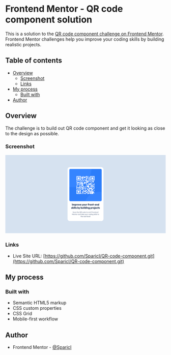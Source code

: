 # Frontend Mentor - QR code component solution

This is a solution to the [QR code component challenge on Frontend Mentor](https://www.frontendmentor.io/challenges/qr-code-component-iux_sIO_H). Frontend Mentor challenges help you improve your coding skills by building realistic projects.

## Table of contents

- [Overview](#overview)
  - [Screenshot](#screenshot)
  - [Links](#links)
- [My process](#my-process)
  - [Built with](#built-with)
- [Author](#author)

## Overview

The challenge is to build out QR code component and get it looking as close to the design as possible.

### Screenshot

![Frontend Mentor QR code component](./images/Frontend%20Mentor%20QR%20code%20component.png)

### Links

- Live Site URL: [https://github.com/SparicI/QR-code-component.git](https://github.com/SparicI/QR-code-component.git)

## My process

### Built with

- Semantic HTML5 markup
- CSS custom properties
- CSS Grid
- Mobile-first workflow

## Author

- Frontend Mentor - [@SparicI](https://www.frontendmentor.io/profile/SparicI)


